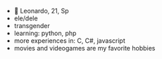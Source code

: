 - 👋 Leonardo, 21, Sp
- ele/dele
- transgender
- learning: python, php
- more experiences in: C, C#, javascript
- movies and videogames are my favorite hobbies


<!---
leoLL-jpg/leoLL-jpg is a ✨ special ✨ repository because its `README.md` (this file) appears on your GitHub profile.
You can click the Preview link to take a look at your changes.
--->
